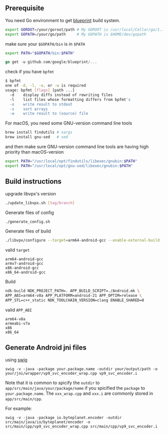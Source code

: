 ## Prerequisite
You need Go environment to get [blueprint](https://github.com/google/blueprint) build system.

```bash
export GOROOT=/your/goroot/path # My GOROOT is /usr/local/Cellar/go/1.15/libexec
export GOPATH=/your/go/path     # My GOPATH is $HOME/dev/gopath
```


make sure your `$GOPATH/bin` is in `$PATH`
```bash
export PATH="$GOPATH/bin:$PATH"
```

```go
go get -u github.com/google/blueprint/...
```

check if you have `bpfmt`
```bash
$ bpfmt
one of -d, -l, -o, or -w is required
usage: bpfmt [flags] [path ...]
  -d	display diffs instead of rewriting files
  -l	list files whose formatting differs from bpfmt's
  -o	write result to stdout
  -s	sort arrays
  -w	write result to (source) file
```


For macOS, you need some GNU-version command line tools

```bash
brew install findutils # xargs
brew install gnu-sed   # sed
```

and then make sure GNU-version command line tools are having high priority than macOS-version

```bash
export PATH="/usr/local/opt/findutils/libexec/gnubin:$PATH"
export PATH="/usr/local/opt/gnu-sed/libexec/gnubin:$PATH"
```

## Build instructions
upgrade libvpx's version
```bash
./update_libvpx.sh [tag/branch]
```

Generate files of config
```bash
./generate_config.sh
```

Generate files of build
```bash
./libvpx/configure --target=arm64-android-gcc --enable-external-build
```

valid `target`
```
arm64-android-gcc      
armv7-android-gcc
x86-android-gcc
x86_64-android-gcc
```


Build
```bash
ndk-build NDK_PROJECT_PATH=. APP_BUILD_SCRIPT=./Android.mk \
APP_ABI=arm64-v8a APP_PLATFORM=android-21 APP_OPTIM=release \
APP_STL=c++_static NDK_TOOLCHAIN_VERSION=clang ENABLE_SHARED=0
```

valid `APP_ABI`

```
arm64-v8a
armeabi-v7a
x86
x86_64
```

## Generate Android jni files

using [swig](http://www.swig.org/)
```
swig -v -java -package your.package.name -outdir your/output/path -o your/jni/wrapper/vp9_svc_encoder_wrap.cpp vp9_svc_encoder.i
```

Note that it is common to spicify the `outdir` to `app/src/main/java/your/package/name` if you spicified the `package` to `your.package.name`.
The `xxx_wrap.cpp` and `xxx.i` are commonly stored in `app/src/main/cpp`.

For example:
```
swig -v -java -package io.byteplanet.encoder -outdir src/main/java/io/byteplanet/encoder -o src/main/cpp/vp9_svc_encoder_wrap.cpp src/main/cpp/vp9_svc_encoder.i
```
